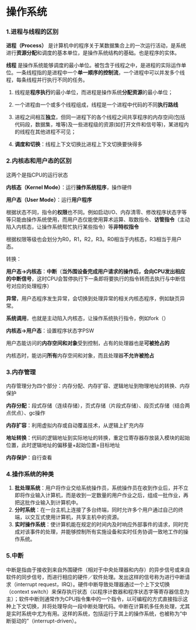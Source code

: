 # 操作系统

### 1.进程与线程的区别

**进程（Process）** 是计算机中的程序关于某数据集合上的一次运行活动，是系统进行**资源分配**和调度的基本单位，是操作系统结构的基础。也是程序的实体。

**线程** 是操作系统能够调度的最小单位。被包含于线程之中，是进程的实际运作单位。一条线程指的是进程中一个**单一顺序的控制流**，一个进程中可以并发多个线程，每条线程并行执行不同的任务。

1. 线程是**程序执行**的最小单位，而进程是操作系统**分配资源**的最小单位；
2. 一个进程由一个或多个线程组成，线程是一个进程中代码的不同**执行路线**

3. 进程之间相互**独立**，但同一进程下的各个线程之间共享程序的内存空间(包括代码段，数据集，堆等)及一些进程级的资源(如打开文件和信号等)，某进程内的线程在其他进程不可见；

4. **调度和切换**：线程上下文切换比进程上下文切换要快得多



### 2.内核态和用户态的区别

这两个是指CPU的运行状态

**内核态（Kernel Mode）**：运行**操作系统程序**，操作硬件

**用户态（User Mode）**：运行**用户程序**

根据状态不同，指令的**权限**也不同。例如启动I/O、内存清零、修改程序状态字等等只能由操作系统使用，而用户态仅能使用算术运算、取数指令、**访管指令**（主动陷入内核态，让操作系统帮忙执行某些指令）等**非特权指令**

根据权限等级也会划分为R0，R1，R2，R3。R0相当于内核态，R3相当于用户态。

转换：

**用户态->内核态**：**中断**（**当外围设备完成用户请求的操作后，会向CPU发出相应的中断信号**，这时CPU会暂停执行下一条即将要执行的指令转而去执行与中断信号对应的处理程序）

​						  	**异常**，用户态程序发生异常，会切换到处理异常的相关内核态程序，例如缺页异常。

​		 					 **系统调用**，也就是主动陷入内核态，让操作系统执行指令，例如fork（）

**内核态->用户态**：设置程序状态字PSW



用户态能访问的**内存空间和对象**受到控制，占有的处理器也是**可被抢占的**

内核态时，能访问**所有**内存空间和对象，而且处理器**不允许被抢占**

### 3.内存管理
内存管理分为四个部分：内存分配、内存扩容、逻辑地址到物理地址的转换、内存保护

**内存分配**：段式存储（连续存储），页式存储（片段式存储）、段页式存储（结合两点优点）、gc操作

**内存扩容**：利用虚拟内存或自动覆盖技术，从逻辑上扩充内存

**地址转换**：代码的逻辑地址到实际地址的转换，重定位寄存器存放装入模块的起始位置，此时逻辑地址的偏移量+起始位置=目标地址

**内存保护**：自行查看




### 4.操作系统的种类

1. **批处理系统**：用户将作业交给系统操作员，系统操作员在收到作业后，并不立即将作业输入计算机，而是收到一定数量的用户作业之后，组成一批作业，再把这批作业输入到计算机中。
2. **分时系统**：在一台主机上连接了多台终端，同时允许多个用户通过自己的终端，以交互式使用计算机，共享主机中的资源。
3. **实时操作系统**：使计算机能在规定的时间内及时响应外部事件的请求，同时完成对该事件的处理，并能够控制所有实施设备和实时任务协调一致地工作的操作系统。



### 5.中断

​		中断是指由于接收到来自外围硬件（相对于中央处理器和内存）的异步信号或来自软件的同步信号，而进行相应的硬件／软件处理。发出这样的信号称为进行中断请求（interrupt request，IRQ）。硬件中断导致处理器通过一个上下文切换（context switch）来保存执行状态（以程序计数器和程序状态字等寄存器信息为主）；软件中断则通常作为CPU指令集中的一个指令，以可编程的方式直接指示这种上下文切换，并将处理导向一段中断处理代码。中断在计算机多任务处理，尤其是实时系统中尤为有用。这样的系统，包括运行于其上的操作系统，也被称为“中断驱动的”（interrupt-driven）。
